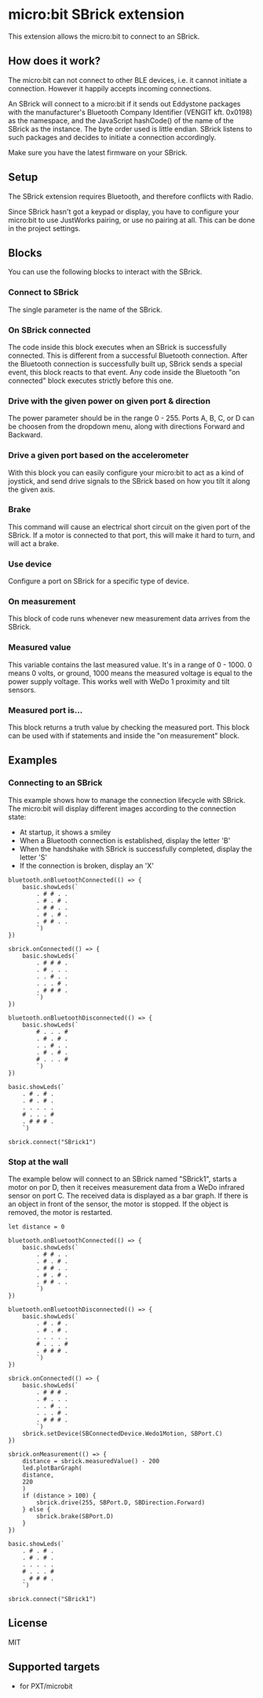 # micro:bit SBrick extension

This extension allows the micro:bit to connect to an SBrick.

## How does it work?

The micro:bit can not connect to other BLE devices, i.e. it cannot initiate a
connection. However it happily accepts incoming connections.

An SBrick will connect to a micro:bit if it sends out Eddystone packages with 
the manufacturer's Bluetooth Company Identifier (VENGIT kft. 0x0198) as the 
namespace, and the JavaScript hashCode() of the name of the SBrick as the 
instance. The byte order used is little endian. SBrick listens to such packages 
and decides to initiate a connection accordingly.

Make sure you have the latest firmware on your SBrick.

## Setup

The SBrick extension requires Bluetooth, and therefore conflicts with Radio.

Since SBrick hasn't got a keypad or display, you have to configure your
micro:bit to use JustWorks pairing, or use no pairing at all. This can be done
in the project settings.

## Blocks

You can use the following blocks to interact with the SBrick.

### Connect to SBrick

The single parameter is the name of the SBrick. 

### On SBrick connected

The code inside this block executes when an SBrick is successfully connected.
This is different from a successful Bluetooth connection. After the Bluetooth
connection is successfully built up, SBrick sends a special event, this block
reacts to that event. Any code inside the Bluetooth "on connected" block
executes strictly before this one.

### Drive with the given power on given port & direction

The power parameter should be in the range 0 - 255. Ports A, B, C, or D can be
choosen from the dropdown menu, along with directions Forward and Backward.

### Drive a given port based on the accelerometer

With this block you can easily configure your micro:bit to act as a kind of
joystick, and send drive signals to the SBrick based on how you tilt it along
the given axis.

### Brake

This command will cause an electrical short circuit on the given port of the
SBrick. If a motor is connected to that port, this will make it hard to turn,
and will act a brake.

### Use device

Configure a port on SBrick for a specific type of device.

### On measurement

This block of code runs whenever new measurement data arrives from the SBrick.

### Measured value

This variable contains the last measured value. It's in a range of 0 - 1000.
0 means 0 volts, or ground, 1000 means the measured voltage is equal to the
power supply voltage. This works well with WeDo 1 proximity and tilt sensors.

### Measured port is...

This block returns a truth value by checking the measured port. This block can
be used with if statements and inside the "on measurement" block.

## Examples

### Connecting to an SBrick

This example shows how to manage the connection lifecycle with SBrick. The
micro:bit will display different images according to the connection state:

* At startup, it shows a smiley
* When a Bluetooth connection is established, display the letter 'B'
* When the handshake with SBrick is successfully completed, display the letter 'S'
* If the connection is broken, display an 'X'

```blocks
bluetooth.onBluetoothConnected(() => {
    basic.showLeds(`
        . # # . .
        . # . # .
        . # # . .
        . # . # .
        . # # . .
        `)
})

sbrick.onConnected(() => {
    basic.showLeds(`
        . # # # .
        . # . . .
        . . # . .
        . . . # .
        . # # # .
        `)
})

bluetooth.onBluetoothDisconnected(() => {
    basic.showLeds(`
        # . . . #
        . # . # .
        . . # . .
        . # . # .
        # . . . #
        `)
})

basic.showLeds(`
    . # . # .
    . # . # .
    . . . . .
    # . . . #
    . # # # .
    `)

sbrick.connect("SBrick1")

```

### Stop at the wall

The example below will connect to an SBrick named "SBrick1", starts a motor on 
por D, then it receives measurement data from a WeDo infrared sensor on port C. 
The received data is displayed as a bar graph. If there is an object in front 
of the sensor, the motor is stopped. If the object is removed, the motor is 
restarted.

```blocks
let distance = 0

bluetooth.onBluetoothConnected(() => {
    basic.showLeds(`
        . # # . .
        . # . # .
        . # # . .
        . # . # .
        . # # . .
        `)
})

bluetooth.onBluetoothDisconnected(() => {
    basic.showLeds(`
        . # . # .
        . # . # .
        . . . . .
        # . . . #
        . # # # .
        `)
})

sbrick.onConnected(() => {
    basic.showLeds(`
        . # # # .
        . # . . .
        . . # . .
        . . . # .
        . # # # .
        `)
    sbrick.setDevice(SBConnectedDevice.Wedo1Motion, SBPort.C)
})

sbrick.onMeasurement(() => {
    distance = sbrick.measuredValue() - 200
    led.plotBarGraph(
    distance,
    220
    )
    if (distance > 100) {
        sbrick.drive(255, SBPort.D, SBDirection.Forward)
    } else {
        sbrick.brake(SBPort.D)
    }
})

basic.showLeds(`
    . # . # .
    . # . # .
    . . . . .
    # . . . #
    . # # # .
    `)

sbrick.connect("SBrick1")
```

## License

MIT

## Supported targets

* for PXT/microbit
